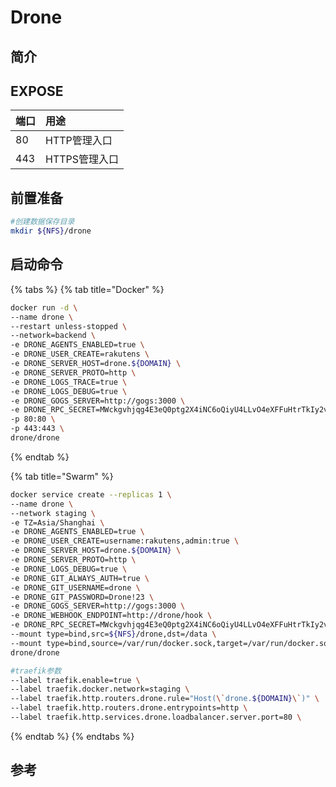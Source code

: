 # Drone

## 简介



## EXPOSE

| 端口 | 用途 |
| :--- | :--- |
| 80 | HTTP管理入口 |
| 443 | HTTPS管理入口 |



## 前置准备

```bash
#创建数据保存目录
mkdir ${NFS}/drone
```

## 启动命令

{% tabs %}
{% tab title="Docker" %}
```bash
docker run -d \
--name drone \
--restart unless-stopped \
--network=backend \
-e DRONE_AGENTS_ENABLED=true \
-e DRONE_USER_CREATE=rakutens \
-e DRONE_SERVER_HOST=drone.${DOMAIN} \
-e DRONE_SERVER_PROTO=http \
-e DRONE_LOGS_TRACE=true \
-e DRONE_LOGS_DEBUG=true \
-e DRONE_GOGS_SERVER=http://gogs:3000 \
-e DRONE_RPC_SECRET=MWckgvhjqg4E3eQ0ptg2X4iNC6oQiyU4LLvO4eXFFuHtrTkIy2vwcAc3erB5f9reM \
-p 80:80 \
-p 443:443 \
drone/drone
```
{% endtab %}

{% tab title="Swarm" %}
```bash
docker service create --replicas 1 \
--name drone \
--network staging \
-e TZ=Asia/Shanghai \
-e DRONE_AGENTS_ENABLED=true \
-e DRONE_USER_CREATE=username:rakutens,admin:true \
-e DRONE_SERVER_HOST=drone.${DOMAIN} \
-e DRONE_SERVER_PROTO=http \
-e DRONE_LOGS_DEBUG=true \
-e DRONE_GIT_ALWAYS_AUTH=true \
-e DRONE_GIT_USERNAME=drone \
-e DRONE_GIT_PASSWORD=Drone!23 \
-e DRONE_GOGS_SERVER=http://gogs:3000 \
-e DRONE_WEBHOOK_ENDPOINT=http://drone/hook \
-e DRONE_RPC_SECRET=MWckgvhjqg4E3eQ0ptg2X4iNC6oQiyU4LLvO4eXFFuHtrTkIy2vwcAc3erB5f9reM \
--mount type=bind,src=${NFS}/drone,dst=/data \
--mount type=bind,source=/var/run/docker.sock,target=/var/run/docker.sock \
drone/drone

#traefik参数
--label traefik.enable=true \
--label traefik.docker.network=staging \
--label traefik.http.routers.drone.rule="Host(\`drone.${DOMAIN}\`)" \
--label traefik.http.routers.drone.entrypoints=http \
--label traefik.http.services.drone.loadbalancer.server.port=80 \
```
{% endtab %}
{% endtabs %}



##  参考

